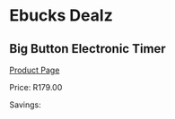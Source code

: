 
# Ebucks Dealz
## Big Button Electronic Timer
[Product Page](https://www.ebucks.com/web/shop/productSelected.do?prodId=960055192&catId=1130195724)

Price: R179.00

Savings: 


	